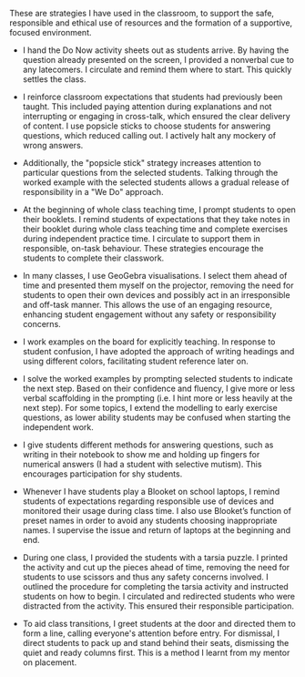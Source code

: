These are strategies I have used in the classroom, to support the safe, responsible and ethical use of resources and the formation of a supportive, focused environment.

* I hand the Do Now activity sheets out as students arrive. By having the question already presented on the screen, I provided a nonverbal cue to any latecomers. I circulate and remind them where to start. This quickly settles the class.

* I reinforce classroom expectations that students had previously been taught. This included paying attention during explanations and not interrupting or engaging in cross-talk, which ensured the clear delivery of content. I use popsicle sticks to choose students for answering questions, which reduced calling out. I actively halt any mockery of wrong answers.

* Additionally, the "popsicle stick" strategy increases attention to particular questions from the selected students. Talking through the worked example with the selected students allows a gradual release of responsibility in a "We Do" approach.

* At the beginning of whole class teaching time, I prompt students to open their booklets. I remind students of expectations that they take notes in their booklet during whole class teaching time and complete exercises during independent practice time. I circulate to support them in responsible, on-task behaviour. These strategies encourage the students to complete their classwork.

* In many classes, I use GeoGebra visualisations. I select them ahead of time and presented them myself on the projector, removing the need for students to open their own devices and possibly act in an irresponsible and off-task manner. This allows the use of an engaging resource, enhancing student engagement without any safety or responsibility concerns.

* I work examples on the board for explicitly teaching. In response to student confusion, I have adopted the approach of writing headings and using different colors, facilitating student reference later on. 

* I solve the worked examples by prompting selected students to indicate the next step. Based on their confidence and fluency, I give more or less verbal scaffolding in the prompting (i.e. I hint more or less heavily at the next step). For some topics, I extend the modelling to early exercise questions, as lower ability students may be confused when starting the independent work.

* I give students different methods for answering questions, such as writing in their notebook to show me and holding up fingers for numerical answers (I had a student with selective mutism). This encourages participation for shy students.

* Whenever I have students play a Blooket on school laptops, I remind students of expectations regarding responsible use of devices and monitored their usage during class time. I also use Blooket’s function of preset names in order to avoid any students choosing inappropriate names. I supervise the issue and return of laptops at the beginning and end.

* During one class, I provided the students with a tarsia puzzle. I printed the activity and cut up the pieces ahead of time, removing the need for students to use scissors and thus any safety concerns involved. I outlined the procedure for completing the tarsia activity and instructed students on how to begin. I circulated and redirected students who were distracted from the activity. This ensured their responsible participation.

* To aid class transitions, I greet students at the door and directed them to form a line, calling everyone's attention before entry. For dismissal, I direct students to pack up and stand behind their seats, dismissing the quiet and ready columns first. This is a method I learnt from my mentor on placement.

